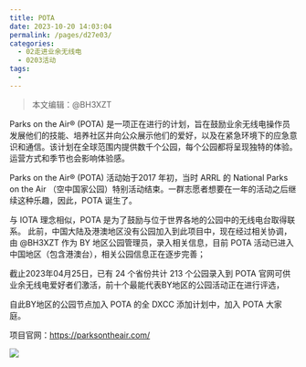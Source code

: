 ```yaml
---
title: POTA
date: 2023-10-20 14:03:04
permalink: /pages/d27e03/
categories:
  - 02走进业余无线电
  - 0203活动
tags:
  - 
---
```

> 本文编辑：@BH3XZT

Parks on the Air® (POTA) 是一项正在进行的计划，旨在鼓励业余无线电操作员发展他们的技能、培养社区并向公众展示他们的爱好，以及在紧急环境下的应急意识和通信。该计划在全球范围内提供数千个公园，每个公园都将呈现独特的体验。 运营方式和季节也会影响体验感。

Parks on the Air® (POTA) 活动始于2017 年初，当时 ARRL 的 National Parks on the Air （空中国家公园）特别活动结束。一群志愿者想要在一年的活动之后继续这种乐趣，因此，POTA 诞生了。

与 IOTA 理念相似，POTA 是为了鼓励与位于世界各地的公园中的无线电台取得联系。 此前，中国大陆及港澳地区没有公园加入到此项目中，现在经过相关协调，由 @BH3XZT 作为 BY 地区公园管理员，录入相关信息，目前 POTA 活动已进入中国地区（包含港澳台），相关公园信息正在逐步完善；

截止2023年04月25日，已有 24 个省份共计 213 个公园录入到 POTA 官网可供业余无线电爱好者们激活，前十个最能代表BY地区的公园活动正在进行评选，

自此BY地区的公园节点加入 POTA 的全 DXCC 添加计划中，加入 POTA 大家庭。  

项目官网：https://parksontheair.com/

![](/img/0203/1_01.png)